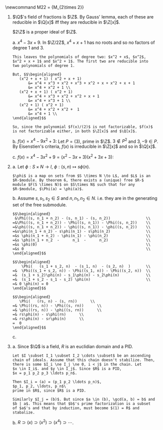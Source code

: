 \newcommand M22 = {M_{2\times 2}}

1.  $\Q$'s field of fractions is $\Z$. By Gauss' lemma, each of these
    are reducible in $\Q[x]$ iff they are reducible in $\Z[x]$.

    $2\Z$ is a proper ideal of $\Z$.

    a.  $x^4 - 3x + 9$. In $\Z/2Z$, $x^4 +x + 1$ has no roots and so no
        factors of degree 1 and 3.

        This leaves the polynomials of degree two: $x^2 + x$, $x^2$,
        $x^2 + x + 1$ and $x^2 + 1$. The first two are reducible into
        two polynomials of degree 1.
        
        But, $$\begin{aligned}
           (x^2 + x + 1) ( x^2 + x + 1) 
               &= x^4 + x^3 + x^2 + x^3 + x^2 + x + x^2 + x + 1 
               &= x^4 + x^2 + 1 \\
           (x^2 + x + 1) ( x^2 + 1) 
               &= x^4 + x^3 + x^2 + x^2 + x + 1 
               &= x^4 + x^3 + 1 \\
           (x^2 + 1) ( x^2 + 1) 
               &= x^4 + x^2 + x^2 +  1 
               &= x^4 + 1 \\
        \end{aligned}$$
        
        So, since the polynomial $f(x)/(2)$ is not factorizable, $f(x)$
        is not factorizable either, in both $\Z[x]$ and $\Q[x]$.

    b.  $f(x) = x^4 -9 x^2 + 3$: Let $P = (3)$, prime in $\Z$.
        $3 \notin P^2$ and $3, -9 \in P$. By Eisenstien's criteria,
        $f(x)$ is irreducible in $\Z[x]$ and so in $\Q[x]$.

    c.  $f(x) = x^4 - 3x^2 + 9 = (x^2 - 3x + 3)(x^2 +3x + 3)$:

2.  a.  Let $\phi: S \times N \to l$, $\phi: (s, n) \mapsto s\phi(n)$.

        $\phi$ is a map on sets from $S \times N \to L$, and $L$ is an
        $R-$module. By theorem 6, there exists a (unique) free $R-$
        module $F(S \times N)$ on $S\times N$ such that for any
        $R-$module, $\Phi(a) = \phi(a)$.

    b.  Assume $s, s_1, s_2 \in S$ and $n, n_1, n_2 \in N$.
        i.e. they are in the generating set of the free submodule.
    
        $$\begin{aligned}
         &\Phi((s, n_1 + n_2) - (s, n_1) - (s, n_2))                \\
        =&\Phi((s, n_1 + n_2)) - \Phi((s, n_1)) - \Phi((s, n_2))    \\
        =&\phi((s, n_1 + n_2)) - \phi((s, n_1)) - \phi((s, n_2))    \\
        =&s\phi(n_1 + n_2) - s\phi(n_1) - s\phi(n_2)                \\
        =&s \phi(n_1 + n_2) - \phi(n_1) - \phi(n_2)                 \\
        =&s \phi(n_1 + n_2  -      n_1  -      n_2)                 \\
        =&s \phi(0)                                                 \\
        =&s 0                                                       \\
        \end{aligned}$$
        
        $$\begin{aligned}
            \Phi(   (s_1 + s_2, n)  - (s_1, n)  - (s_2, n)  )       \\
        =&  \Phi((s_1 + s_2, n)) - \Phi((s_1, n)) - \Phi((s_2, n))  \\
        =&  (s_1 + s_2)\phi(n) - s_1\phi(n) - s_2\phi(n)            \\
        =&  (s_1 + s_2 - s_1 - s_2) \phi(n)                         \\
        =& 0 \phi(n) = 0
        \end{aligned}$$

        $$\begin{aligned}
           \Phi(   (rs, n) - (s, rn))      \\
        =& \Phi((rs, n)) - \Phi((s, rn))      \\
        =& \phi((rs, n)) - \phi((s, rn))      \\
        =& rs\phi(n) - s\phi(rn)      \\
        =& rs\phi(n) - sr\phi(n)      \\
        =  0 
        \end{aligned}$$
        
    c.   

3.  a.  Since $\Q$ is a field, $R$ is an euclidian domain and a PID.

        Let $I \subset I_1 \subset I_2 \cdots \subset$ be an ascending
        chain of ideals. Assume that this chain doesn't stabilize. Then,
        there is some $I_i \ne I_j \ne 0, i < j$ in the chain. Let
        $x \in I_i$. and $y \in I_j$. Since $R$ is a PID,
        $x = p_1 p_2 p_3 \ldots p_n$.

        Then $I_i = (a) = (p_1 p_2 \ldots p_n)$,
        $p_1, p_2, \ldots, p_n$\
        prime in $R$, since $R$ is a PID.

        Similarly $I_j = (b)$. But since $a \in (b), \gcd(a, b) = b$ and
        $b | a$. This means that $b$'s prime factorization is a subset
        of $a$'s and that by induction, must become $(1) = R$ and
        stabalize.

    b.  $R \supset (x) \supset (x^2) \supset (x^4) \supset \cdots$.
   
